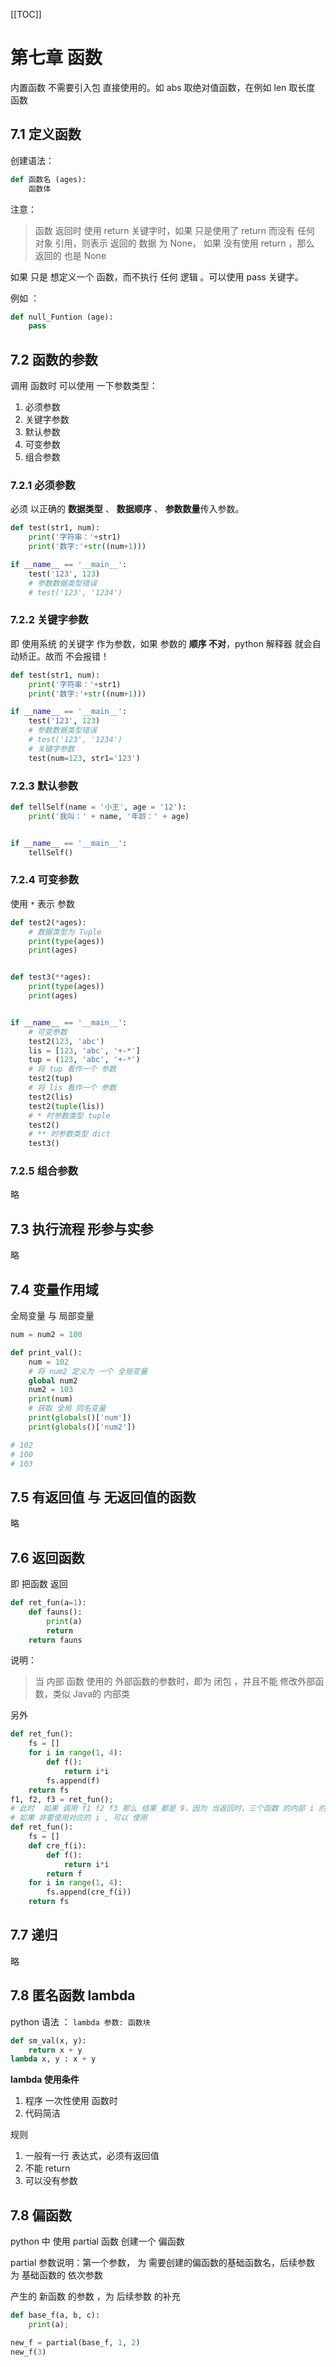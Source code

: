 [[TOC]]

# 第七章 函数

内置函数   不需要引入包  直接使用的。如 abs  取绝对值函数，在例如 len  取长度 函数

## 7.1 定义函数

创建语法：

```python
def 函数名 (ages):
    函数体
```

注意：

> 函数 返回时 使用 return 关键字时，如果 只是使用了 return  而没有 任何 对象 引用，则表示 返回的 数据 为 None， 如果 没有使用 return ，那么 返回的 也是 None

如果 只是 想定义一个 函数，而不执行 任何 逻辑 。可以使用 pass 关键字。

例如 ：

```python
def null_Funtion (age):
    pass
```

## 7.2 函数的参数

调用 函数时 可以使用 一下参数类型：

1. 必须参数
2. 关键字参数
3. 默认参数
4. 可变参数
5. 组合参数

### 7.2.1 必须参数

必须 以正确的 **数据类型** 、 **数据顺序** 、 **参数数量**传入参数。

```python
def test(str1, num):
    print('字符串：'+str1)
    print('数字:'+str((num+1)))

if __name__ == '__main__':
    test('123', 123)
    # 参数数据类型错误
    # test('123', '1234')
```

### 7.2.2 关键字参数

即 使用系统 的关键字  作为参数，如果 参数的 **顺序 不对**，python 解释器 就会自动矫正。故而 不会报错！

```python
def test(str1, num):
    print('字符串：'+str1)
    print('数字:'+str((num+1)))

if __name__ == '__main__':
    test('123', 123)
    # 参数数据类型错误
    # test('123', '1234')
    # 关键字参数
    test(num=123, str1='123')
```

### 7.2.3 默认参数

```python
def tellSelf(name = '小王', age = '12'):
    print('我叫：' + name, '年龄：' + age)


if __name__ == '__main__':
    tellSelf()
```

### 7.2.4 可变参数

使用 `*` 表示 参数

```python
def test2(*ages):
    # 数据类型为 Tuple
    print(type(ages))
    print(ages)


def test3(**ages):
    print(type(ages))
    print(ages)


if __name__ == '__main__':
    # 可变参数
    test2(123, 'abc')
    lis = [123, 'abc', '+-*']
    tup = (123, 'abc', '+-*')
    # 将 tup 看作一个 参数
    test2(tup)
    # 将 lis 看作一个 参数
    test2(lis)
    test2(tuple(lis))
    # * 时参数类型 tuple
    test2()
    # ** 时参数类型 dict
    test3()
```

### 7.2.5 组合参数

略

## 7.3 执行流程 形参与实参

略

## 7.4 变量作用域

全局变量  与 局部变量

```python
num = num2 = 100

def print_val():
    num = 102
    # 将 num2 定义为 一个 全局变量
    global num2
    num2 = 103
    print(num)
    # 获取 全局 同名变量
    print(globals()['num'])
    print(globals()['num2'])

# 102
# 100
# 103
```

## 7.5 有返回值 与 无返回值的函数

略

## 7.6 返回函数

即  把函数 返回

```python
def ret_fun(a=1):
    def fauns():
        print(a)
        return
    return fauns
```

说明：

> 当 内部 函数 使用的 外部函数的参数时，即为 闭包   ，并且不能 修改外部函数，类似 Java的 内部类

另外 

```python
def ret_fun():
    fs = []
    for i in range(1, 4):
        def f():
            return i*i
        fs.append(f)
    return fs
f1, f2, f3 = ret_fun();
# 此时  如果 调用 f1 f2 f3 那么 结果 都是 9，因为 当返回时，三个函数 的内部 i 的 引用 全部指向的 3
# 如果 非要使用对应的 i , 可以 使用
def ret_fun():
    fs = []
    def cre_f(i):
        def f():
            return i*i
        return f
    for i in range(1, 4):
        fs.append(cre_f(i))
    return fs
```

## 7.7 递归

略

## 7.8 匿名函数  lambda

python 语法 ： `lambda 参数: 函数块`

```python
def sm_val(x, y):
    return x + y
lambda x, y : x + y
```

**lambda 使用条件**

1. 程序 一次性使用 函数时
2. 代码简洁

规则

1. 一般有一行 表达式，必须有返回值
2. 不能 return
3. 可以没有参数

## 7.8 偏函数

python 中 使用 partial 函数 创建一个 偏函数

partial 参数说明：第一个参数， 为 需要创建的偏函数的基础函数名，后续参数 为 基础函数的 依次参数

产生的 新函数 的参数 ，为 后续参数 的补充 

```python
def base_f(a, b, c):
    print(a);

new_f = partial(base_f, 1, 2)
new_f(3)
```
